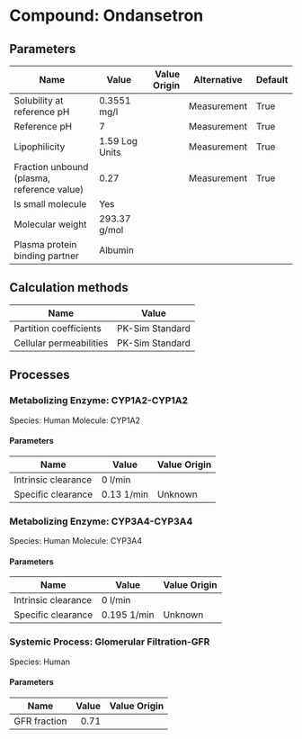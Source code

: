 # Compound: Ondansetron

## Parameters

Name                                       | Value          | Value Origin | Alternative | Default |
------------------------------------------ | -------------- | ------------:| ----------- | ------- |
Solubility at reference pH                 | 0.3551 mg/l    |              | Measurement | True    |
Reference pH                               | 7              |              | Measurement | True    |
Lipophilicity                              | 1.59 Log Units |              | Measurement | True    |
Fraction unbound (plasma, reference value) | 0.27           |              | Measurement | True    |
Is small molecule                          | Yes            |              |             |         |
Molecular weight                           | 293.37 g/mol   |              |             |         |
Plasma protein binding partner             | Albumin        |              |             |         |
## Calculation methods

Name                    | Value           |
----------------------- | --------------- |
Partition coefficients  | PK-Sim Standard |
Cellular permeabilities | PK-Sim Standard |
## Processes

### Metabolizing Enzyme: CYP1A2-CYP1A2

Species: Human
Molecule: CYP1A2
#### Parameters

Name                | Value      | Value Origin |
------------------- | ---------- | ------------ |
Intrinsic clearance | 0 l/min    |              |
Specific clearance  | 0.13 1/min | Unknown      |
### Metabolizing Enzyme: CYP3A4-CYP3A4

Species: Human
Molecule: CYP3A4
#### Parameters

Name                | Value       | Value Origin |
------------------- | ----------- | ------------ |
Intrinsic clearance | 0 l/min     |              |
Specific clearance  | 0.195 1/min | Unknown      |
### Systemic Process: Glomerular Filtration-GFR

Species: Human
#### Parameters

Name         | Value | Value Origin |
------------ | -----:| ------------: |
GFR fraction |  0.71 |              |
